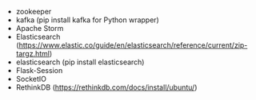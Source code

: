 * zookeeper
* kafka (pip install kafka for Python wrapper)
* Apache Storm
* Elasticsearch (https://www.elastic.co/guide/en/elasticsearch/reference/current/zip-targz.html)
* elasticsearch (pip install elasticsearch)
* Flask-Session
* SocketIO
* RethinkDB (https://rethinkdb.com/docs/install/ubuntu/)
